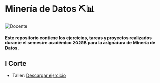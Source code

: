 # Minería de Datos ⛏️📊


![Docente](https://img.shields.io/badge/Docente-Julian_Andres_Quimbayo_Castro-800080?style=for-the-badge&logo=Docente&labelColor=0000FF)


#### Este repositorio contiene los ejercicios, tareas y proyectos realizados durante el semestre académico 2025B para la asignatura de Minería de Datos.

## I Corte
*   Taller: [Descargar ejercicio](rstudio-JerssionFabianBuitragoM.zip)



